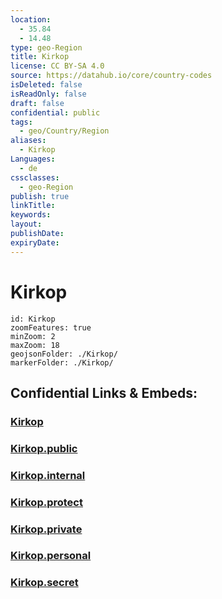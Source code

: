 ```yaml
---
location:
  - 35.84
  - 14.48
type: geo-Region
title: Kirkop
license: CC BY-SA 4.0
source: https://datahub.io/core/country-codes
isDeleted: false
isReadOnly: false
draft: false
confidential: public
tags:
  - geo/Country/Region
aliases:
  - Kirkop
Languages:
  - de
cssclasses:
  - geo-Region
publish: true
linkTitle:
keywords:
layout:
publishDate:
expiryDate:
---
```


# Kirkop

```leaflet
id: Kirkop
zoomFeatures: true 
minZoom: 2 
maxZoom: 18
geojsonFolder: ./Kirkop/
markerFolder: ./Kirkop/
```


## Confidential Links & Embeds: 

### [Kirkop](/_Standards/Earth/Continent/Europe/Europe~South/Malta/Regions~Malta/Nofsinhar/counties~Nofsinhar/Kirkop.md) 

### [Kirkop.public](/_public/Earth/Continent/Europe/Europe~South/Malta/Regions~Malta/Nofsinhar/counties~Nofsinhar/Kirkop.public.md) 

### [Kirkop.internal](/_internal/Earth/Continent/Europe/Europe~South/Malta/Regions~Malta/Nofsinhar/counties~Nofsinhar/Kirkop.internal.md) 

### [Kirkop.protect](/_protect/Earth/Continent/Europe/Europe~South/Malta/Regions~Malta/Nofsinhar/counties~Nofsinhar/Kirkop.protect.md) 

### [Kirkop.private](/_private/Earth/Continent/Europe/Europe~South/Malta/Regions~Malta/Nofsinhar/counties~Nofsinhar/Kirkop.private.md) 

### [Kirkop.personal](/_personal/Earth/Continent/Europe/Europe~South/Malta/Regions~Malta/Nofsinhar/counties~Nofsinhar/Kirkop.personal.md) 

### [Kirkop.secret](/_secret/Earth/Continent/Europe/Europe~South/Malta/Regions~Malta/Nofsinhar/counties~Nofsinhar/Kirkop.secret.md)

